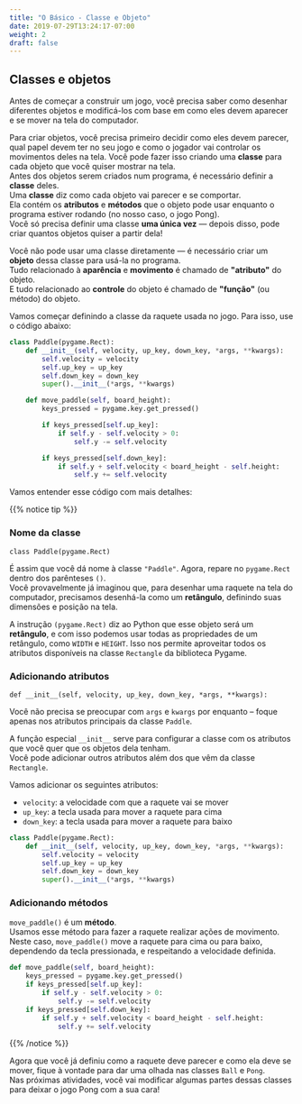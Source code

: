```yaml
---
title: "O Básico - Classe e Objeto"
date: 2019-07-29T13:24:17-07:00
weight: 2
draft: false
---
```


## Classes e objetos

Antes de começar a construir um jogo, você precisa saber como desenhar diferentes objetos e modificá-los com base em como eles devem aparecer e se mover na tela do computador.

Para criar objetos, você precisa primeiro decidir como eles devem parecer, qual papel devem ter no seu jogo e como o jogador vai controlar os movimentos deles na tela. Você pode fazer isso criando uma **classe** para cada objeto que você quiser mostrar na tela.  
Antes dos objetos serem criados num programa, é necessário definir a **classe** deles.  
Uma **classe** diz como cada objeto vai parecer e se comportar.  
Ela contém os **atributos** e **métodos** que o objeto pode usar enquanto o programa estiver rodando (no nosso caso, o jogo Pong).  
Você só precisa definir uma classe **uma única vez** — depois disso, pode criar quantos objetos quiser a partir dela!

Você não pode usar uma classe diretamente — é necessário criar um **objeto** dessa classe para usá-la no programa.  
Tudo relacionado à **aparência** e **movimento** é chamado de **"atributo"** do objeto.  
E tudo relacionado ao **controle** do objeto é chamado de **"função"** (ou método) do objeto.

Vamos começar definindo a classe da raquete usada no jogo. Para isso, use o código abaixo:

```python
class Paddle(pygame.Rect):
    def __init__(self, velocity, up_key, down_key, *args, **kwargs):
        self.velocity = velocity
        self.up_key = up_key
        self.down_key = down_key
        super().__init__(*args, **kwargs)

    def move_paddle(self, board_height):
        keys_pressed = pygame.key.get_pressed()

        if keys_pressed[self.up_key]:
            if self.y - self.velocity > 0:
                self.y -= self.velocity

        if keys_pressed[self.down_key]:
            if self.y + self.velocity < board_height - self.height:
                self.y += self.velocity
```

Vamos entender esse código com mais detalhes:

{{% notice tip %}}

### Nome da classe

`class Paddle(pygame.Rect)`

É assim que você dá nome à classe `"Paddle"`. Agora, repare no `pygame.Rect` dentro dos parênteses `()`.  
Você provavelmente já imaginou que, para desenhar uma raquete na tela do computador, precisamos desenhá-la como um **retângulo**, definindo suas dimensões e posição na tela.

A instrução `(pygame.Rect)` diz ao Python que esse objeto será um **retângulo**, e com isso podemos usar todas as propriedades de um retângulo, como `WIDTH` e `HEIGHT`. Isso nos permite aproveitar todos os atributos disponíveis na classe `Rectangle` da biblioteca Pygame.

### Adicionando atributos

`def __init__(self, velocity, up_key, down_key, *args, **kwargs):`

Você não precisa se preocupar com `args` e `kwargs` por enquanto – foque apenas nos atributos principais da classe `Paddle`.

A função especial `__init__` serve para configurar a classe com os atributos que você quer que os objetos dela tenham.  
Você pode adicionar outros atributos além dos que vêm da classe `Rectangle`.

Vamos adicionar os seguintes atributos:

- `velocity`: a velocidade com que a raquete vai se mover  
- `up_key`: a tecla usada para mover a raquete para cima  
- `down_key`: a tecla usada para mover a raquete para baixo

```python
class Paddle(pygame.Rect):
    def __init__(self, velocity, up_key, down_key, *args, **kwargs):
        self.velocity = velocity
        self.up_key = up_key
        self.down_key = down_key
        super().__init__(*args, **kwargs)
```
### Adicionando métodos

`move_paddle()` é um **método**.  
Usamos esse método para fazer a raquete realizar ações de movimento.  
Neste caso, `move_paddle()` move a raquete para cima ou para baixo, dependendo da tecla pressionada, e respeitando a velocidade definida.

```python
def move_paddle(self, board_height):
    keys_pressed = pygame.key.get_pressed()
    if keys_pressed[self.up_key]:
        if self.y - self.velocity > 0:
            self.y -= self.velocity
    if keys_pressed[self.down_key]:
        if self.y + self.velocity < board_height - self.height:
            self.y += self.velocity
```

{{% /notice %}}

Agora que você já definiu como a raquete deve parecer e como ela deve se mover, fique à vontade para dar uma olhada nas classes `Ball` e `Pong`.  
Nas próximas atividades, você vai modificar algumas partes dessas classes para deixar o jogo Pong com a sua cara!

